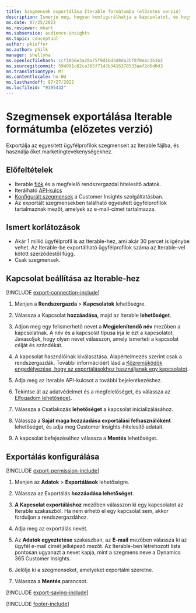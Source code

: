 ```yaml
---
title: Szegmensek exportálása Iterable formátumba (előzetes verzió)
description: Ismerje meg, hogyan konfigurálhatja a kapcsolatot, és hogyan exportálhatja az Iterable-be.
ms.date: 07/25/2022
ms.reviewer: mhart
ms.subservice: audience-insights
ms.topic: conceptual
author: pkieffer
ms.author: philk
manager: shellyha
ms.openlocfilehash: ccf10b6e3a28a75f9d1bd3d8da3bf870ebc2b1b2
ms.sourcegitcommit: 594081c82ca385f7143b3416378533aaf2d6d0d3
ms.translationtype: MT
ms.contentlocale: hu-HU
ms.lasthandoff: 07/27/2022
ms.locfileid: "9195432"
---
```

# <a name="export-segments-to-iterable-preview"></a>Szegmensek exportálása Iterable formátumba (előzetes verzió)

Exportálja az egyesített ügyfélprofilok szegmenseit az Iterable fájlba, és használja őket marketingtevékenységekhez.

## <a name="prerequisites"></a>Előfeltételek

- Iterable [fiók](https://iterable.com/) és a megfelelő rendszergazdai hitelesítő adatok.
- Iterálható [API-kulcs](https://support.iterable.com/hc/en-us/articles/360043464871)
- [Konfigurált szegmensek](segments.md) a Customer Insights szolgáltatásban.
- Az exportált szegmensekben található egyesített ügyfélprofilok tartalmaznak mezőt, amelyek az e-mail-címet tartalmazza.

## <a name="known-limitations"></a>Ismert korlátozások

- Akár 1 millió ügyfélprofil is az Iterable-hez, ami akár 30 percet is igénybe vehet. Az Iterable-be exportálható ügyfélprofilok száma az Iterable-vel kötött szerződéstől függ.
- Csak szegmensek.

## <a name="set-up-connection-to-iterable"></a>Kapcsolat beállítása az Iterable-hez

[!INCLUDE [export-connection-include](includes/export-connection-admn.md)]

1. Menjen a **Rendszergazda** > **Kapcsolatok** lehetőségre.

1. Válassza a Kapcsolat **hozzáadása,** majd az Iterable **lehetőséget**.

1. Adjon meg egy felismerhető nevet a **Megjelenítendő név** mezőben a kapcsolatnak. A név és a kapcsolat típusa írja le ezt a kapcsolatot. Javasoljuk, hogy olyan nevet válasszon, amely ismerteti a kapcsolat célját és szándékát.

1. A kapcsolat használóinak kiválasztása. Alapértelmezés szerint csak a rendszergazdák. További információért lásd a [Közreműködők engedélyezése, hogy az exportálásokhoz használjanak egy kapcsolatot](connections.md#allow-contributors-to-use-a-connection-for-exports).

1. Adja meg az Iterable API-kulcsot a további bejelentkezéshez.

1. Tekintse át az adatvédelmet és a megfelelőséget, és válassza az [Elfogadom lehetőséget](connections.md#data-privacy-and-compliance)**.**

1. Válassza a Csatlakozás **lehetőséget** a kapcsolat inicializálásához.

1. Válassza a **Saját maga hozzáadása exportálási felhasználóként** lehetőséget, és adja meg Customer Insights-hitelesítő adatait.

1. A kapcsolat befejezéséhez válassza a **Mentés** lehetőséget.

## <a name="configure-an-export"></a>Exportálás konfigurálása

[!INCLUDE [export-permission-include](includes/export-permission.md)]

1. Menjen az **Adatok** > **Exportálások** lehetőségre.

1. Válassza az Exportálás **hozzáadása lehetőséget**.

1. **A Kapcsolat exportáláshoz** mezőben válasszon ki egy kapcsolatot az Iterable szakaszból. Ha nem érhető el egy kapcsolat sem, akkor forduljon a rendszergazdához.

1. Adja meg az exportálás nevét.

1. Az **Adatok egyeztetése** szakaszban, az **E-mail** mezőben válassza ki az ügyfél e-mail címét jelképező mezőt. Az Iterable-ben létrehozott lista pontosan ugyanazt a nevet kapja, mint a szegmens neve a Dynamics 365 Customer Insights.

1. Jelölje ki a szegmenseket, amelyeket exportálni szeretne.

1. Válassza a **Mentés** parancsot.

[!INCLUDE [export-saving-include](includes/export-saving.md)]

[!INCLUDE [footer-include](includes/footer-banner.md)]
